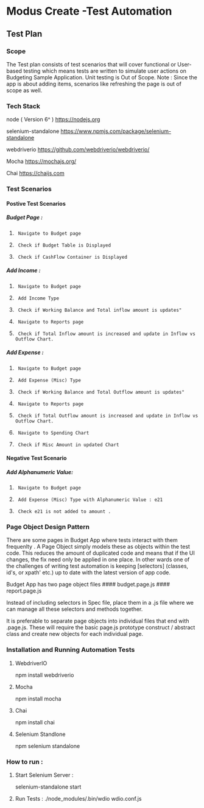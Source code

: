 # Modus Create -Test Automation 

## Test Plan


### Scope
The Test plan consists of test scenarios that will cover functional or User-based testing which means tests are written to simulate user actions on Budgeting Sample Application. Unit testing is Out of Scope.
Note : Since the app is about adding items,  scenarios like refreshing the page is out of scope as well.

### Tech Stack
node ( Version 6^ ) https://nodejs.org

selenium-standalone https://www.npmjs.com/package/selenium-standalone

webdriverio https://github.com/webdriverio/webdriverio/

Mocha https://mochajs.org/

Chai https://chaijs.com 




### Test Scenarios 

#### Postive Test Scenarios

##### Budget Page : 
    
1.      Navigate to Budget page
2.      Check if Budget Table is Displayed
3.      Check if CashFlow Container is Displayed

##### Add Income : 
    
1.      Navigate to Budget page
2.      Add Income Type
3.      Check if Working Balance and Total inflow amount is updates"
4.      Navigate to Reports page
5.      Check if Total Inflow amount is increased and update in Inflow vs Outflow Chart.

##### Add Expense : 
    
1.      Navigate to Budget page
2.      Add Expense (Misc) Type
3.      Check if Working Balance and Total Outflow amount is updates"
4.      Navigate to Reports page
5.      Check if Total Outflow amount is increased and update in Inflow vs Outflow Chart.
6.      Navigate to Spending Chart
7.      Check if Misc Amount in updated Chart

#### Negative Test Scenario

##### Add Alphanumeric Value: 
1.      Navigate to Budget page
2.      Add Expense (Misc) Type with Alphanumeric Value : e21
3.      Check e21 is not added to amount .

### Page Object Design Pattern
There are some pages in Budget App where tests interact with them frequenlty . A Page Object simply models these as objects within the test code. This reduces the amount of duplicated code and means that if the UI changes, the fix need only be applied in one place. In other wards one of the challenges of writing test automation is keeping  [selectors] (classes, id's, or xpath' etc.) up to date with the latest version of app code.

Budget App has two page object files
    #### budget.page.js
    #### report.page.js

Instead of including  selectors in  Spec file,  place them in a <pagename>.js file where we can manage all these selectors and methods together.

It is preferable to separate page objects into individual files that end with .page.js. These will require the basic page.js prototype construct / abstract class and create new objects for each individual page.

### Installation and Running Automation Tests 

1.    WebdriverIO

      npm install webdriverio

2.    Mocha

      npm install mocha

3.    Chai

      npm install chai

4. Selenium Standlone

      npm selenium standalone

### How to run :

1.    Start Selenium Server :

      selenium-standalone start

2.    Run Tests :
        ./node_modules/.bin/wdio wdio.conf.js




